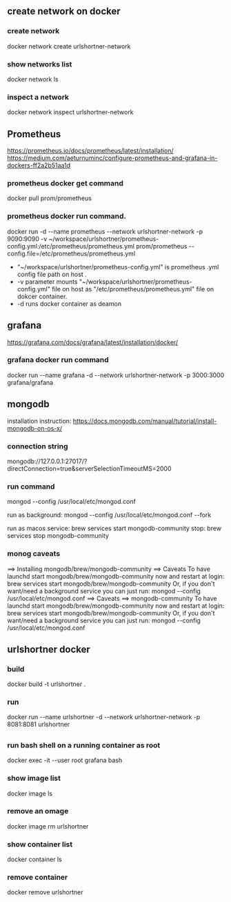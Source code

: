 
## create network on docker

### create network
docker network create urlshortner-network
### show networks list
docker network ls
### inspect a network
docker network inspect urlshortner-network

## Prometheus
https://prometheus.io/docs/prometheus/latest/installation/
https://medium.com/aeturnuminc/configure-prometheus-and-grafana-in-dockers-ff2a2b51aa1d

### prometheus docker get command
docker pull prom/prometheus

### prometheus docker run command.

docker run -d --name prometheus --network urlshortner-network -p 9090:9090 -v ~/workspace/urlshortner/prometheus-config.yml:/etc/prometheus/prometheus.yml prom/prometheus --config.file=/etc/prometheus/prometheus.yml 
- "~/workspace/urlshortner/prometheus-config.yml" is prometheus .yml config file path on host .
- -v parameter mounts "~/workspace/urlshortner/prometheus-config.yml" file on host as "/etc/prometheus/prometheus.yml" file on dokcer container.
- -d runs docker container as deamon

## grafana 
https://grafana.com/docs/grafana/latest/installation/docker/

### grafana docker run command
docker run --name grafana -d --network urlshortner-network -p 3000:3000 grafana/grafana

## mongodb

installation instruction:
https://docs.mongodb.com/manual/tutorial/install-mongodb-on-os-x/

### connection string
mongodb://127.0.0.1:27017/?directConnection=true&serverSelectionTimeoutMS=2000

### run command
mongod --config /usr/local/etc/mongod.conf

run as background:
mongod --config /usr/local/etc/mongod.conf --fork

run as macos service:
brew services start mongodb-community
stop:
brew services stop mongodb-community

### monog caveats
==> Installing mongodb/brew/mongodb-community
==> Caveats
To have launchd start mongodb/brew/mongodb-community now and restart at login:
  brew services start mongodb/brew/mongodb-community
Or, if you don't want/need a background service you can just run:
  mongod --config /usr/local/etc/mongod.conf
==> Caveats
==> mongodb-community
To have launchd start mongodb/brew/mongodb-community now and restart at login:
  brew services start mongodb/brew/mongodb-community
Or, if you don't want/need a background service you can just run:
  mongod --config /usr/local/etc/mongod.conf

## urlshortner docker

### build
docker build -t urlshortner .

### run 
docker run --name urlshortner -d --network urlshortner-network -p 8081:8081 urlshortner

## 
### run bash shell on a running container as root
docker exec -it --user root grafana bash

### show image list
docker image ls
### remove an omage
docker image rm urlshortner

### show container list
docker container ls
### remove container
docker remove urlshortner



